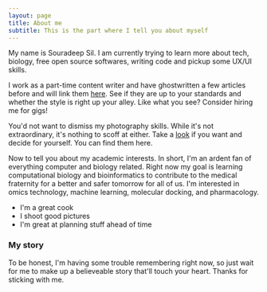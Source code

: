 ```yaml
---
layout: page
title: About me
subtitle: This is the part where I tell you about myself
---
```


My name is Souradeep Sil. I am currently trying to learn more about tech, biology, free open source softwares, writing code and pickup some UX/UI skills. 

I work as a part-time content writer and have ghostwritten a few articles before and will link them [here](https://souradeepsil.github.io/content/). See if they are up to your standards and whether the style is right up your alley. Like what you see? Consider hiring me for gigs!

You'd not want to dismiss my photography skills. While it's not extraordinary, it's nothing to scoff at either. Take a [look](https://www.instagram.com/sour_artistry/) if you want and decide for yourself. You can find them here.

Now to tell you about my academic interests. In short, I'm an ardent fan of everything computer and biology related. Right now my goal is learning computational biology and bioinformatics to contribute to the medical fraternity for a better and safer tomorrow for all of us. I'm interested in omics technology, machine learning, molecular docking, and pharmacology.

- I'm a great cook
- I shoot good pictures
- I'm great at planning stuff ahead of time

### My story

To be honest, I'm having some trouble remembering right now, so just wait for me to make up a believeable story that'll touch your heart. Thanks for sticking with me.
